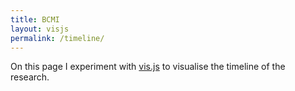 ```yaml
---
title: BCMI
layout: visjs
permalink: /timeline/
---
```

<!--
notes:
- https://www.fileformat.info/index.htm for html characters;
- cannot convert to JSON atm, will use CSV file, copy and past from there into script (does not look extactly how it should (some extra spaced_)

- have managed to include vis.js (only html, not md) in jekyll website bcmi.khofstadter.info/timeline.html (todo: use some styling from default css in the vis.js so that they look similar a bit) BUT only working locally: https://github.com/visjs/vis-timeline/issues/179

* link: https://visjs.github.io/vis-timeline/examples/timeline/items/htmlContents.html
* tooltip when hover: https://visjs.github.io/vis-timeline/examples/timeline/items/tooltip.html (might not work when using phone)
* select groups:
-->

  On this page I experiment with [vis.js](https://visjs.org/) to visualise the timeline of the research.

<div id="visualization"></div>

<script>
  var groups = new vis.DataSet([
    {id: 0, content: '1st supervisor', value: 1},
    {id: 1, content: '2nd supervisor', value:2},
    {id: 2, content: 'advisor', value: 3},
    {id: 3, content: 'admin', value: 4},
    {id: 4, content: 'literature<br>review', value: 5},
    {id: 5, content: 'project_a', value: 6},
    {id: 6, content: 'project_b', value: 7},
    {id: 7, content: 'project_c', value: 8},
    {id: 8, content: 'project_d', value: 9},
    {id: 9, content: 'project_e', value: 10},
    {id: 10, content: 'public', value:11},
    {id: 11, content: 'courses/<br>workshops', value:12}


  ]);

  // create a dataset with items
  // note that months are zero-based in the JavaScript Date object, so month 3 is April
  var items = new vis.DataSet([
    {	id: 0	,	group: 0	,	content: 'T Hall'	,	type: 'background'	,	start: new Date(2015,9,01)	,	end: new Date(2017,1,01)	},
  {	id: 1	,	group: 0	,	content: 'R Hoadley'	,	type: 'background'	,	start: new Date(2017,10,20)	,	end: new Date(2018,3,01)	},
  {	id: 2	,	group: 0	,	content: 'P Rhys'	,	type: 'background'	,	start: new Date(2018,8,02)	,	end: new Date(2021,0,1)	},
  {	id: 3	,	group: 1	,	content: 'J Fachner'	,	type: 'background'	,	start: new Date(2015,9,01)	,	end: new Date(2021,0,1)	},
  {	id: 4	,	group: 2	,	content: 'F Olofsson'	,	type: 'background'	,	start: new Date(2017,11,24)	,	end: new Date(2021,0,1)	},
  {	id: 5	,	group: 3	,	content: 'Intermission'	,	type: 'background', className: 'negative'	,	start: new Date(2018,3,01)	,	end: new Date(2018,8,01)	},
  {	id: 6	,	group: 3	,	content: 'Intermission'	,	type: 'background', className: 'negative'	,	start: new Date(2020,0,01)	,	end: new Date(2020,7,01)	},
  {	id: 7	,	group: 3	,	content: 'Write-up'	,	type: 'background'	,	start: new Date(2019,1,01)	,	end: new Date(2019,11,31)	},
  {	id: 8	,	group: 3	,	content: 'Write-up'	,	type: 'background'	,	start: new Date(2020,7,02)	,	end: new Date(2021,0,1)	},
  {	id: 9	,	group: 3	,	content: 'Initial Research Proposal'	,	type: 'point'	,	start: new Date(2015,2,08)	,		},
  {	id: 10	,	group: 3	,	content: 'Approval of Research Proposal'	,	type: 'point'	,	start: new Date(2015,8,20)	,		},
  {	id: 11	,	group: 3	,	content: '1st Annual Review'	,	type: 'point'	,	start: new Date(2016,4,19)	,		},
  {	id: 12	,	group: 3	,	content: 'Change of title and type of research'	,	type: 'point'	,	start: new Date(2016,10,30)	,	end: new Date(2017,0,07)	},
  {	id: 13	,	group: 3	,	content: '2nd Annual Review'	,	type: 'point'	,	start: new Date(2017,6,26)	,			title: 'Panel concerns about supervision, advisor suggested.'	},
  {	id: 14	,	group: 3	,	content: 'Confirmation of Candidature'	,	type: 'point'	,	start: new Date(2017,2,07)	,		},
  {	id: 15	,	group: 3	,	content: '3rd Annual Review'	,	type: 'point'	,	start: new Date(2018,11,18)	,		},
  {	id: 16	,	group: 4	,	content: 'Initial'	,	type: 'background'	,	start: new Date(2014,9,01)	,	end: new Date(2015,3,08)	},
  {	id: 17	,	group: 4	,	content: 'Exploratory'	,	type: 'background'	,	start: new Date(2015,9,01)	,	end: new Date(2018,5,01)	},
  {	id: 18	,	group: 4	,	content: 'Focused'	,	type: 'background'	,	start: new Date(2018,6,01)	,	end: new Date(2019,7,01)	},
  {	id: 19	,	group: 11	,	content: 'Introduction to BCI  <a href="https://www.udemy.com/course/brain-computer-interface/">&#128279</a>'	,	type: 'point'	,	start: new Date(2015,9,26)	,			title: '@ Udemy Course.'	},
  {	id: 20	,	group: 5	,	content: 'NeuroSky-SuperCollider Interface and Audio Neurogame <a href="/neurosky-supercollider-interface-and-audio-neurogame/">&#128279</a>'	,			start: new Date(2015,9,01)	,	end: new Date(2018,3,08)	},
  {	id: 21	,	group: 6	,	content: 'OpenBCI-SuperCollider Interface <a href="/openbci-supercollider-interface/">&#128279</a>'	,			start: new Date(2018,5,24)	,	end: new Date(2020,2,24)	},
  {	id: 22	,	group: 7	,	content: 'BCMI Soundscape 01 - Shamanic Meditation Soundscape<a href="/bcmi-sc01-shamanic-meditation/">&#128279</a>'	,			start: new Date(2019,1,01)	,	end: new Date(2020,2,24)	},
  {	id: 23	,	group: 7	,	content: '(c1) NeuroMeditation Sessions'	,			start: new Date(2019,8,20)	,	end: new Date(2020,02,1)	},
  {	id: 24	,	group: 7	,	content: '(c2) Performance and Release'	,			start: new Date(2019,9,26)	,	end: new Date(2020,01,25)	},
  {	id: 25	,	group: 7	,	content: '(c3) Surveys'	,			start: new Date(2019,10,14)	,	end: new Date(2020,06,1)	},
  {	id: 26	,	group: 8	,	content: 'Blue Forest <a href="/blue-forest/">&#128279</a>'	,			start: new Date(2019,02,13)	,	end: new Date(2021,0,1)	},
  {	id: 27	,	group: 9	,	content: 'Further EEG Studies <a href="/further-eeg-studies/">&#128279</a>'	,			start: new Date(2018,05,1)	,	end: new Date(2021,0,1)	},
  {	id: 28	,	group: 10	,	content: 'MPA PhD Seminar – presentation'	,	type: 'point'	,	start: new Date(2016,0,18)	,		},
  {	id: 29	,	group: 5	,	content: 'InScore <a href="/inscore-experiment/">&#128279</a>'	,	type: 'point'	,	start: new Date(2016,1,26)	,	end: new Date(2016,2,07)	},
  {	id: 30	,	group: 10	,	content: 'Sonic Art – demo <a href="/inscore-experiment/">&#128279</a>'	,	type: 'point'	,	start: new Date(2016,0,18)	,		},
  {	id: 31	,	group: 5	,	content: 'Experimenting with Emotiv, IBVA and OpenBCI'	,	type: 'point'	,	start: new Date(2016,2,04)	,		},
  {	id: 32	,	group: 5	,	content: 'Platypus Standalone <a href="/platypus-standalone-of-sequencer/">&#128279</a>'	,	type: 'point'	,	start: new Date(2016,2,04)	,			title: 'Standalone version of the sequencer in NeuroSky-SuperCollider Interface and Audio Neurogame'	},
  {	id: 33	,	group: 10	,	content: 'MPA PhD Seminar – presentation'	,	type: 'point'	,	start: new Date(2016,2,23)	,		},
  {	id: 34	,	group: 10	,	content: 'Pint of Science  <a href="https://khofstadter.info/pint-of-science/">&#128279</a>'	,	type: 'point'	,	start: new Date(2016,4,24)	,		},
  {	id: 35	,	group: 10	,	content: 'ARU Research Conference – poster  <a href="/aru-research-conference-poster/"&#128279</a>'	,	type: 'point'	,	start: new Date(2016,5,06)	,		},
  {	id: 36	,	group: 10	,	content: 'MPA PhD Seminar – presentation'	,	type: 'point'	,	start: new Date(2016,5,21)	,		},
  {	id: 37	,	group: 10	,	content: 'Musedelica Symposium – demo'	,	type: 'point'	,	start: new Date(2016,6,14)	,		},
  {	id: 38	,	group: 11	,	content: 'Serious Gaming  <a href="https://www.coursera.org/learn/serious-gaming">&#128279</a>'	,	type: 'point'	,	start: new Date(2016,11,12)	,			title: '@ Coursera.'	},
  {	id: 39	,	group: 10	,	content: 'MPA PhD Seminar – presentation'	,	type: 'point'	,	start: new Date(2017,0,17)	,		},
  {	id: 40	,	group: 10	,	content: 'First Sight – demo'	,	type: 'point'	,	start: new Date(2017,0,17)	,		},
  {	id: 41	,	group: 11	,	content: 'Music as Biology <a href="https://www.coursera.org/learn/music-as-biology">&#128279</a>'	,	type: 'point'	,	start: new Date(2017,2,13)	,			title: '@ Coursera.'	},
  {	id: 42	,	group: 11	,	content: 'Quantitative EEG <a href="http://qeeg.co.uk/qeeg-workshop">&#128279</a>'	,	type: 'point'	,	start: new Date(2017,3,11)	,			title: 'worshop with Prof. Yury Kropotov in Cambridge.'	},
  {	id: 43	,	group: 10	,	content: 'Multilingual Conference, Essex – presentation'	,	type: 'point'	,	start: new Date(2018,1,14)	,		},
  {	id: 44	,	group: 5	,	content: 'IBVA-SuperCollider interface <a href="/ibva-supercollider-interface/">&#128279</a>'	,	type: 'point'	,	start: new Date(2018,1,24)	,		},
  {	id: 45	,	group: 6	,	content: 'OpenBCI Firmware Update Struggles'	,	type: 'point'	,	start: new Date(2018,2,01)	,		},
  {	id: 46	,	group: 10	,	content: 'StoryLab Symposium <a href="/storylab-symposium-talk/">&#128279</a>'	,	type: 'point'	,	start: new Date(2018,2,14)	,		},
  {	id: 47	,	group: 10	,	content: 'Qujing University, China <a href="/qujing-university-talk/">&#128279</a>'	,	type: 'point'	,	start: new Date(2018,3,18)	,		},
  {	id: 48	,	group: 10	,	content: 'CIMTRE Networking Event <a href="/cimtre-networking/">&#128279</a>'	,	type: 'point'	,	start: new Date(2018,4,18)	,		},
  {	id: 49	,	group: 6	,	content: 'Greentek S1'	,	type: 'point'	,	start: new Date(2018,6,19)	,		},
  {	id: 50	,	group: 10	,	content: 'Festival of Ideas – presentation <a href="/festival-of-ideas-talk-2018/">&#128279</a>'	,	type: 'point'	,	start: new Date(2018,9,24)	,		},
  {	id: 51	,	group: 9	,	content: 'Tibetan Singing Bowl Meditation <a href="/tibetan-singing-bowls-meditation-with-eeg/">&#128279</a>'	,	type: 'point'	,	start: new Date(2018,10,21)	,		},
  {	id: 52	,	group: 9	,	content: 'ASMR experiment  <a href="/asmr-eeg-tests/">&#128279</a>'	,	type: 'point'	,	start: new Date(2018,10,28)	,		},
  {	id: 53	,	group: 11	,	content: 'Drum Healing Training Program <a href="https://www.stronginstitute.com">&#128279</a>'	,	type: 'point'	,	start: new Date(2019,1,11)	,			title: '@ Strong Institute (Jeff Strong).'	},
  {	id: 54	,	group: 11	,	content: 'Commercialise Your Research'	,	type: 'point'	,	start: new Date(2019,2,25)	,			title: ' Workshop with Roger Chittock @ ARU.'	},
  {	id: 55	,	group: 10	,	content: 'AES York Conference – demo <a href="/aes-york-conference-demo-2019/">&#128279</a>'	,	type: 'point'	,	start: new Date(2019,1,27)	,		},
  {	id: 56	,	group: 10	,	content: 'Aphorisms by David Ryan<a href="/aphorisms/”>&#128279</a>'	,	type: 'point'	,	start: new Date(2019,5,13)	,		},
  {	id: 57	,	group: 11	,	content: 'Intellectual Property'	,	type: 'point'	,	start: new Date(2019,6,03)	,			title: ' Workshop with Roger Chittock @ ARU.'	},
  {	id: 58	,	group: 6	,	content: 'Greentek S3'	,	type: 'point'	,	start: new Date(2019,6,05)	,		},
  {	id: 59	,	group: 6	,	content: '3D OpenBCI enclosure'	,	type: 'point'	,	start: new Date(2019,6,17)	,		},
  {	id: 60	,	group: 10	,	content: 'Festival of Ideas 2019 – performance <a href="/festival-of-ideas-performance-2019/">&#128279</a>'	,	type: 'point'	,	start: new Date(2019,9,26)	,		},
  {	id: 61	,	group: 10	,	content: 'Talk and performance for final year music students, ARU'	,	type: 'point'	,	start: new Date(2019,9,26)	,		},
  {	id: 62	,	group: 10	,	content: 'Cambridge Science Festival (Cancelled)'	,	type: 'point'	,	start: new Date(2020,2,24)	,		},
  {	id: 63	,	group: 10	,	content: 'ARU Talking Science (Online presentation and Binaural Study)'	,	type: 'point'	,	start: new Date(2020,5,14)	,		},

  ]);

  // create visualization
  var container = document.getElementById('visualization');
  var options = {
    // option groupOrder can be a property name or a sort function
    // the sort function must compare two groups and return a value
    //     > 0 when a > b
    //     < 0 when a < b
    //       0 when a == b
    groupOrder: function (a, b) {
      return a.value - b.value;
    },
    editable: false
  };

  var timeline = new vis.Timeline(container);
  timeline.setOptions(options);
  timeline.setGroups(groups);
  timeline.setItems(items);

</script>
